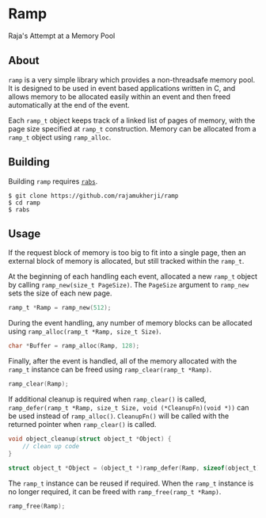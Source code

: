 # Ramp
Raja's Attempt at a Memory Pool

## About

`ramp` is a very simple library which provides a non-threadsafe memory pool.
It is designed to be used in event based applications written in C, and allows memory to be allocated easily within an event and then freed automatically at the end of the event.

Each `ramp_t` object keeps track of a linked list of pages of memory, with the page size specified at `ramp_t` construction.
Memory can be allocated from a `ramp_t` object using `ramp_alloc`.

## Building

Building `ramp` requires [`rabs`](http://github.com/wrapl/rabs).

```
$ git clone https://github.com/rajamukherji/ramp
$ cd ramp
$ rabs
```

## Usage

If the request block of memory is too big to fit into a single page, then an external block of memory is allocated, but still tracked within the `ramp_t`.

At the beginning of each handling each event, allocated a new `ramp_t` object by calling `ramp_new(size_t PageSize)`.
The `PageSize` argument to `ramp_new` sets the size of each new page.

```c
ramp_t *Ramp = ramp_new(512);
```

During the event handling, any number of memory blocks can be allocated using `ramp_alloc(ramp_t *Ramp, size_t Size)`.

```c
char *Buffer = ramp_alloc(Ramp, 128);
```

Finally, after the event is handled, all of the memory allocated with the `ramp_t` instance can be freed using `ramp_clear(ramp_t *Ramp)`.

```c
ramp_clear(Ramp);
```

If additional cleanup is required when `ramp_clear()` is called, `ramp_defer(ramp_t *Ramp, size_t Size, void (*CleanupFn)(void *))` can be used instead of `ramp_alloc()`. `CleanupFn()` will be called with the returned pointer when `ramp_clear()` is called.

```c
void object_cleanup(struct object_t *Object) {
	// clean up code
}

struct object_t *Object = (object_t *)ramp_defer(Ramp, sizeof(object_t), object_cleanup);
```

The `ramp_t` instance can be reused if required.
When the `ramp_t` instance is no longer required, it can be freed with `ramp_free(ramp_t *Ramp)`.

```c
ramp_free(Ramp);
```

